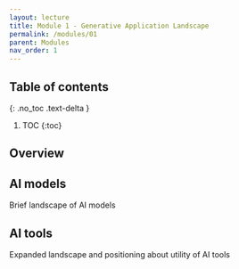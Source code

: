 ```yaml
---
layout: lecture
title: Module 1 - Generative Application Landscape
permalink: /modules/01
parent: Modules
nav_order: 1
---
```


## Table of contents
{: .no_toc .text-delta }

1. TOC
{:toc}

## Overview

## AI models
Brief landscape of AI models


## AI tools
Expanded landscape and positioning about utility of AI tools